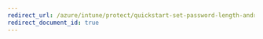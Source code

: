 ```yaml
---
redirect_url: /azure/intune/protect/quickstart-set-password-length-android
redirect_document_id: true
---
```

